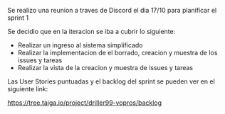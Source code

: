 Se realizo una reunion a traves de Discord el dia 17/10 para planificar el sprint 1


Se decidio que en la iteracion se iba a cubrir lo siguiente:


* Realizar un ingreso al sistema simplificado
* Realizar la implementacion de el borrado, creacion y muestra de los issues y tareas
* Realizar la vista de la creacion y muestra de issues y tareas



 Las User Stories puntuadas y el backlog del sprint se pueden ver en el siguiente link: 

https://tree.taiga.io/project/driller99-vopros/backlog